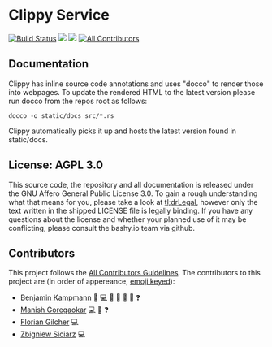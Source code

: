 # Clippy Service

[![Build Status](https://travis-ci.org/gnunicorn/clippy-service.svg?branch=master)](https://travis-ci.org/gnunicorn/clippy-service) [![](https://img.shields.io/badge/Code%20Style-rustfmt-brightgreen.svg?style=flat-square)](https://github.com/rust-lang-nursery/rustfmt#configuring-rustfmt) ![](http://clippy.bashy.io/github/gnunicorn/clippy-service/master/badge.svg?style=flat-square) [![All Contributors](https://img.shields.io/badge/all_contributors-4-orange.svg?style=flat-square)](#contributors)

## Documentation

Clippy has inline source code annotations and uses "docco" to render those into webpages. To update the rendered HTML to the latest version please run docco  from the repos root as follows:

```
docco -o static/docs src/*.rs
```

Clippy automatically picks it up and hosts the latest version found in static/docs.

## License: AGPL 3.0

This source code, the repository and all documentation is released under the GNU Affero General Public License 3.0. To gain a rough understanding what that means for you, please take a look at [tl;drLegal](https://tldrlegal.com/license/gnu-affero-general-public-license-v3-%28agpl-3.0%29#summary), however only the text written in the shipped LICENSE file is legally binding. If you have any questions about the license and whether your planned use of it may be conflicting, please consult the bashy.io team via github.

## Contributors

This project follows the [All Contributors Guidelines](https://github.com/kentcdodds/all-contributors/blob/master/README.md). The contributors to this project are (in order of appereance, [emoji keyed](https://github.com/kentcdodds/all-contributors#emoji-key)):

 - [Benjamin Kampmann](https://github.com/ligthyear) 🎩 💻 📖 🔧 👀 🎨 ❓
 - [Manish Goregaokar](https://github.com/Manishearth) 💻 👀 ❓
 - [Florian Gilcher](https://github.com/skade) 💻
 - [Zbigniew Siciarz](https://github.com/zsiciarz) 💻
